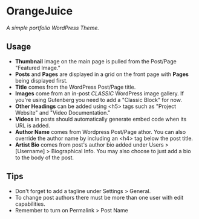 # OrangeJuice
*A simple portfolio WordPress Theme.*

## Usage
- **Thumbnail** image on the main page is pulled from the Post/Page "Featured Image."
- **Posts** and **Pages** are displayed in a grid on the front page with **Pages** being displayed first.
- **Title** comes from the WordPress Post/Page title.
- **Images** come from an in-post *CLASSIC* WordPress image gallery. If you're using Gutenberg you need to add a "Classic Block" for now.
- **Other Headings** can be added using \<h5\> tags such as "Project Website" and "Video Documentation."
- **Videos** in posts should automatically generate embed code when its URL is added. 
- **Author Name** comes from Wordpress Post/Page athor. You can also override the author name by including an \<h4\> tag below the post title.
- **Artist Bio** comes from post's author bio added under Users > [Username] > Biographical Info. You may also choose to just add a bio to the body of the post.  

## Tips
- Don't forget to add a tagline under Settings > General. 
- To change post authors there must be more than one user with edit capabilities.
- Remember to turn on Permalink > Post Name
